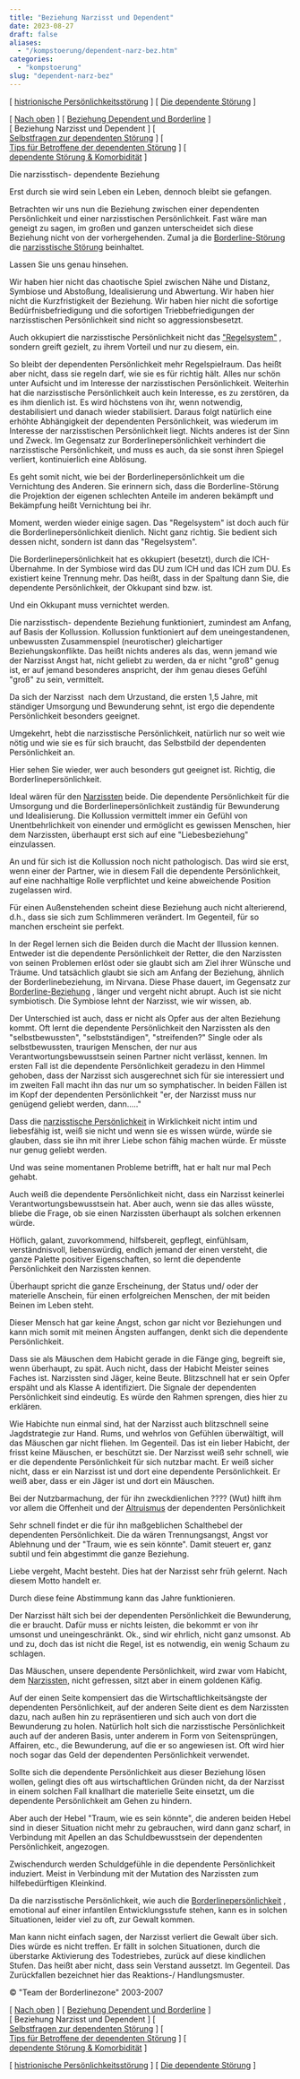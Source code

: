 ```yaml
---
title: "Beziehung Narzisst und Dependent"
date: 2023-08-27
draft: false
aliases:
  - "/kompstoerung/dependent-narz-bez.htm"
categories:
  - "kompstoerung"
slug: "dependent-narz-bez"
---
```


[ [histrionische Persönlichkeitsstörung](../histrio/narz1/narz_f60_4.html) ] [ [Die dependente Störung](dependente_stoerung.htm) ]

[ [Nach oben](dependente_stoerung.htm) ] [ [Beziehung Dependent und Borderline](dependent-bord-bez.htm) ] [ Beziehung Narzisst und Dependent ] [ [Selbstfragen zur dependenten Störung](dependent_selbstfr.htm) ] [ [Tips für Betroffene der dependenten Störung](tips_betroffene.htm) ] [ [dependente Störung & Komorbidität](dependente_stoerung_1.htm) ]

Die narzisstisch- dependente Beziehung

Erst durch sie wird
sein Leben ein Leben, dennoch bleibt sie gefangen.

Betrachten wir uns nun
die Beziehung zwischen einer dependenten Persönlichkeit und einer
narzisstischen Persönlichkeit. Fast wäre man geneigt zu sagen, im großen und
ganzen unterscheidet sich diese Beziehung nicht von der vorhergehenden. Zumal ja
die [Borderline-Störung](https://blz.borderliner.ch/bord/bord1/bord1.html) die [narzisstische Störung](https://blz.borderliner.ch/narz/narz1.html) beinhaltet.

Lassen
Sie uns genau hinsehen.

Wir
haben hier nicht das chaotische Spiel zwischen Nähe und Distanz, Symbiose und
Abstoßung, Idealisierung und Abwertung. Wir haben hier nicht die
Kurzfristigkeit der Beziehung. Wir haben hier nicht die sofortige Bedürfnisbefriedigung
und die sofortigen Triebbefriedigungen der narzisstischen Persönlichkeit sind
nicht so aggressionsbesetzt.

Auch
okkupiert die narzisstische Persönlichkeit nicht das ["Regelsystem"](https://blz.borderliner.ch/ich/psychodynamisches_modell-normal.htm) , sondern
greift gezielt, zu ihrem Vorteil und nur zu diesem, ein.

So
bleibt der dependenten Persönlichkeit mehr Regelspielraum. Das heißt aber
nicht, dass sie regeln darf, wie sie es für richtig hält. Alles nur schön
unter Aufsicht und im Interesse der narzisstischen Persönlichkeit. Weiterhin
hat die narzisstische Persönlichkeit auch kein Interesse, es zu zerstören, da
es ihm dienlich ist. Es wird höchstens von ihr, wenn notwendig, destabilisiert
und danach wieder stabilisiert. Daraus folgt natürlich eine erhöhte Abhängigkeit
der dependenten Persönlichkeit, was wiederum im Interesse der narzisstischen
Persönlichkeit liegt. Nichts anderes ist der Sinn und Zweck. Im Gegensatz zur
Borderlinepersönlichkeit verhindert die narzisstische Persönlichkeit, und muss
es auch, da sie sonst ihren Spiegel verliert, kontinuierlich eine Ablösung.

Es
geht somit nicht, wie bei der Borderlinepersönlichkeit um die Vernichtung des
Anderen. Sie erinnern sich, dass die Borderline-Störung die Projektion
der eigenen schlechten Anteile im anderen bekämpft und Bekämpfung heißt
Vernichtung bei ihr.

Moment,
werden wieder einige sagen. Das "Regelsystem" ist doch auch für die
Borderlinepersönlichkeit dienlich. Nicht ganz richtig. Sie bedient sich dessen
nicht, sondern ist dann das "Regelsystem".

Die
Borderlinepersönlichkeit hat es okkupiert (besetzt), durch die ICH- Übernahme.
In der Symbiose wird das DU zum ICH und das ICH zum DU. Es existiert keine
Trennung mehr. Das heißt, dass in der Spaltung dann Sie, die dependente Persönlichkeit,
der Okkupant sind bzw. ist.

Und
ein Okkupant muss vernichtet werden.

Die
narzisstisch- dependente Beziehung funktioniert, zumindest am Anfang, auf Basis
der Kollussion. Kollussion funktioniert auf dem uneingestandenen, unbewussten
Zusammenspiel (neurotischer) gleichartiger Beziehungskonflikte. Das heißt
nichts anderes als das, wenn jemand wie der Narzisst Angst hat, nicht geliebt zu
werden, da er nicht "groß" genug ist, er auf jemand besonderes anspricht,
der ihm genau dieses Gefühl "groß" zu sein, vermittelt.

Da
sich der Narzisst  nach dem Urzustand, die ersten 1,5 Jahre, mit ständiger
Umsorgung und Bewunderung sehnt, ist ergo die dependente Persönlichkeit
besonders geeignet.

Umgekehrt,
hebt die narzisstische Persönlichkeit, natürlich nur so weit wie nötig und
wie sie es für sich braucht, das Selbstbild der dependenten Persönlichkeit an.

Hier
sehen Sie wieder, wer auch besonders gut geeignet ist. Richtig, die
Borderlinepersönlichkeit.

Ideal
wären für den [Narzissten](https://blz.borderliner.ch/narz/narz1.html) beide. Die dependente Persönlichkeit für die
Umsorgung und die Borderlinepersönlichkeit zuständig für Bewunderung und
Idealisierung. Die Kollussion vermittelt immer ein Gefühl von Unentbehrlichkeit
von einender und ermöglicht es gewissen Menschen, hier dem Narzissten, überhaupt
erst sich auf eine "Liebesbeziehung" einzulassen.

An
und für sich ist die Kollussion noch nicht pathologisch. Das wird sie erst,
wenn einer der Partner, wie in diesem Fall die dependente Persönlichkeit, auf
eine nachhaltige Rolle verpflichtet und keine abweichende Position zugelassen
wird.

Für
einen Außenstehenden scheint diese Beziehung auch nicht alterierend, d.h., dass
sie sich zum Schlimmeren verändert. Im Gegenteil, für so manchen erscheint sie
perfekt.

In
der Regel lernen sich die Beiden durch die Macht der Illussion kennen. Entweder
ist die dependente Persönlichkeit der Retter, die den Narzissten von seinen
Problemen erlöst oder sie glaubt sich am Ziel ihrer Wünsche und Träume. Und
tatsächlich glaubt sie sich am Anfang der Beziehung, ähnlich der
Borderlinebeziehung, im Nirvana. Diese Phase dauert, im Gegensatz zur [Borderline-Beziehung](https://blz.borderliner.ch/beziehung/beziehung.htm) , länger und vergeht nicht abrupt. Auch ist sie nicht
symbiotisch. Die Symbiose lehnt der Narzisst, wie wir wissen, ab.

Der
Unterschied ist auch, dass er nicht als Opfer aus der alten Beziehung kommt. Oft
lernt die dependente Persönlichkeit den Narzissten als den
"selbstbewussten", "selbstständigen", "streifenden?" Single oder
als selbstbewussten, traurigen Menschen, der nur aus Verantwortungsbewusstsein
seinen Partner nicht verlässt, kennen. Im ersten Fall ist die dependente Persönlichkeit
geradezu in den Himmel gehoben, dass der Narzisst sich ausgerechnet sich für
sie interessiert und im zweiten Fall macht ihn das nur um so symphatischer. In
beiden Fällen ist im Kopf der dependenten Persönlichkeit "er, der Narzisst
muss nur genügend geliebt werden, dann....."

Dass
die [narzisstische Persönlichkeit](https://blz.borderliner.ch/narz/narz1.html) in Wirklichkeit nicht intim und liebesfähig
ist, weiß sie nicht und wenn sie es wissen würde, würde sie glauben, dass sie
ihn mit ihrer Liebe schon fähig machen würde. Er müsste nur genug geliebt
werden.

Und
was seine momentanen Probleme betrifft, hat er halt nur mal Pech gehabt.

Auch
weiß die dependente Persönlichkeit nicht, dass ein Narzisst keinerlei
Verantwortungsbewusstsein hat. Aber auch, wenn sie das alles wüsste, bliebe die
Frage, ob sie einen Narzissten überhaupt als solchen erkennen würde.

Höflich,
galant, zuvorkommend, hilfsbereit, gepflegt, einfühlsam, verständnisvoll,
liebenswürdig, endlich jemand der einen versteht, die ganze Palette positiver
Eigenschaften, so lernt die dependente Persönlichkeit den Narzissten kennen.

Überhaupt
spricht die ganze Erscheinung, der Status und/ oder der materielle Anschein, für
einen erfolgreichen Menschen, der mit beiden Beinen im Leben steht.

Dieser
Mensch hat gar keine Angst, schon gar nicht vor Beziehungen und kann mich somit
mit meinen Ängsten auffangen, denkt sich die dependente Persönlichkeit.

Dass sie als Mäuschen
dem Habicht gerade in die Fänge ging, begreift sie, wenn überhaupt, zu spät.
Auch nicht, dass der Habicht Meister seines Faches ist. Narzissten sind Jäger,
keine Beute. Blitzschnell hat er sein Opfer erspäht und als Klasse A
identifiziert. Die Signale der dependenten Persönlichkeit sind eindeutig. Es würde
den Rahmen sprengen, dies hier zu erklären.

Wie Habichte nun einmal
sind, hat der Narzisst auch blitzschnell seine Jagdstrategie zur Hand. Rums, und
wehrlos von Gefühlen überwältigt, will das Mäuschen gar nicht fliehen. Im
Gegenteil. Das ist ein lieber Habicht, der frisst keine Mäuschen, er beschützt
sie. Der Narzisst weiß sehr schnell, wie er die dependente Persönlichkeit für
sich nutzbar macht. Er weiß sicher nicht, dass er ein Narzisst ist und dort
eine dependente Persönlichkeit. Er weiß aber, dass er ein Jäger ist und dort
ein Mäuschen.

Bei der Nutzbarmachung,
der für ihn zweckdienlichen ???? (Wut) hilft ihm vor allem die Offenheit und
der [Altruismus](https://blz.borderliner.ch/definition/definitionen.htm#Altruismus) der dependenten Persönlichkeit

Sehr schnell findet er
die für ihn maßgeblichen Schalthebel der dependenten Persönlichkeit. Die da wären
Trennungsangst, Angst vor Ablehnung und der "Traum, wie es sein könnte".
Damit steuert er, ganz subtil und fein abgestimmt die ganze Beziehung.

Liebe vergeht, Macht
besteht. Dies hat der Narzisst sehr früh gelernt. Nach diesem Motto handelt er.

Durch diese feine
Abstimmung kann das Jahre funktionieren.

Der Narzisst hält sich
bei der dependenten Persönlichkeit die Bewunderung, die er braucht. Dafür muss
er nichts leisten, die bekommt er von ihr umsonst und uneingeschränkt. Ok.,
sind wir ehrlich, nicht ganz umsonst. Ab und zu, doch das ist nicht die Regel,
ist es notwendig, ein wenig Schaum zu schlagen.

Das Mäuschen, unsere
dependente Persönlichkeit, wird zwar vom Habicht, dem [Narzissten,](https://blz.borderliner.ch/narz/narz1.html) nicht
gefressen, sitzt aber in einem goldenen Käfig.

Auf der einen Seite
kompensiert das die Wirtschaftlichkeitsängste der dependenten Persönlichkeit,
auf der anderen Seite dient es dem Narzissten dazu, nach außen hin zu repräsentieren
und sich auch von dort die Bewunderung zu holen. Natürlich holt sich die narzisstische
Persönlichkeit auch auf der anderen Basis, unter anderem in Form von Seitensprüngen,
Affairen, etc., die Bewunderung, auf die er so angewiesen ist. Oft wird hier
noch sogar das Geld der dependenten Persönlichkeit verwendet.

Sollte sich die
dependente Persönlichkeit aus dieser Beziehung lösen wollen, gelingt dies oft
aus wirtschaftlichen Gründen nicht, da der Narzisst in einem solchen Fall
knallhart die materielle Seite einsetzt, um die dependente Persönlichkeit am
Gehen zu hindern.

Aber auch der Hebel
"Traum, wie es sein könnte", die anderen beiden Hebel sind in dieser
Situation nicht mehr zu gebrauchen, wird dann ganz scharf, in Verbindung mit
Apellen an das Schuldbewusstsein der dependenten Persönlichkeit, angezogen.

Zwischendurch werden Schuldgefühle in die dependente Persönlichkeit induziert. Meist
in Verbindung mit der Mutation des Narzissten zum hilfebedürftigen Kleinkind.

Da die narzisstische Persönlichkeit,
wie auch die [Borderlinepersönlichkeit](https://blz.borderliner.ch/bord/bord1/bord1.html) , emotional auf einer infantilen
Entwicklungsstufe stehen, kann es in solchen Situationen, leider viel zu oft,
zur Gewalt kommen.

Man kann nicht einfach
sagen, der Narzisst verliert die Gewalt über sich. Dies würde es nicht
treffen. Er fällt in solchen Situationen, durch die überstarke Aktivierung des
Todestriebes, zurück auf diese kindlichen Stufen. Das heißt aber nicht, dass
sein Verstand aussetzt. Im Gegenteil. Das Zurückfallen bezeichnet hier das
Reaktions-/ Handlungsmuster.

©
"Team der Borderlinezone" 2003-2007

[ [Nach oben](dependente_stoerung.htm) ] [ [Beziehung Dependent und Borderline](dependent-bord-bez.htm) ] [ Beziehung Narzisst und Dependent ] [ [Selbstfragen zur dependenten Störung](dependent_selbstfr.htm) ] [ [Tips für Betroffene der dependenten Störung](tips_betroffene.htm) ] [ [dependente Störung & Komorbidität](dependente_stoerung_1.htm) ]

[ [histrionische Persönlichkeitsstörung](../histrio/narz1/narz_f60_4.html) ] [ [Die dependente Störung](dependente_stoerung.htm) ]